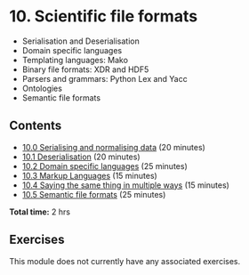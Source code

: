 # 10. Scientific file formats

- Serialisation and Deserialisation
- Domain specific languages
- Templating languages: Mako
- Binary file formats: XDR and HDF5
- Parsers and grammars: Python Lex and Yacc
- Ontologies
- Semantic file formats

## Contents

- [10.0 Serialising and normalising data](10_00_serialisation_and_normalisation.ipynb) (20 minutes)
- [10.1 Deserialisation](10_01_deserialisation.ipynb) (20 minutes)
- [10.2 Domain specific languages](10_02_domain_specific_languages.ipynb) (25 minutes)
- [10.3 Markup Languages](10_03_markup_languages.ipynb) (15 minutes)
- [10.4 Saying the same thing in multiple ways](10_04_controlled_vocabularies.ipynb) (15 minutes)
- [10.5 Semantic file formats](10_05_semantic_models.ipynb) (25 minutes)

**Total time:** 2 hrs

## Exercises

This module does not currently have any associated exercises.

